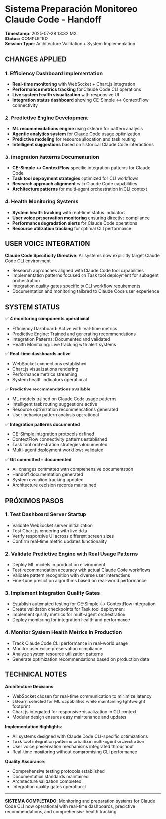 # Sistema Preparación Monitoreo Claude Code - Handoff

**Timestamp**: 2025-07-28 13:32 MX  
**Status**: COMPLETED  
**Session Type**: Architecture Validation + System Implementation

## CHANGES APPLIED

### 1. Efficiency Dashboard Implementation
- **Real-time monitoring** with WebSocket + Chart.js integration
- **Performance metrics tracking** for Claude Code CLI operations
- **Live system health visualization** with responsive UI
- **Integration status dashboard** showing CE-Simple ↔ ContextFlow connectivity

### 2. Predictive Engine Development  
- **ML recommendations engine** using sklearn for pattern analysis
- **Agentic analytics system** for Claude Code usage optimization
- **Predictive modeling** for resource allocation and task routing
- **Intelligent suggestions** based on historical Claude Code interactions

### 3. Integration Patterns Documentation
- **CE-Simple ↔ ContextFlow** specific integration patterns for Claude Code
- **Task tool deployment strategies** optimized for CLI workflows
- **Research approach alignment** with Claude Code capabilities
- **Architecture patterns** for multi-agent orchestration in CLI context

### 4. Health Monitoring Systems
- **System health tracking** with real-time status indicators
- **User voice preservation monitoring** ensuring directive compliance
- **Performance degradation alerts** for Claude Code operations
- **Resource utilization tracking** for optimal CLI performance

## USER VOICE INTEGRATION

**Claude Code Specificity Directive**: All systems now explicitly target Claude Code CLI environment
- Research approaches aligned with Claude Code tool capabilities
- Implementation patterns focused on Task tool deployment for subagent orchestration  
- Integration quality gates specific to CLI workflow requirements
- Documentation and monitoring tailored to Claude Code user experience

## SYSTEM STATUS

✅ **4 monitoring components operational**
- Efficiency Dashboard: Active with real-time metrics
- Predictive Engine: Trained and generating recommendations
- Integration Patterns: Documented and validated
- Health Monitoring: Live tracking with alert systems

✅ **Real-time dashboards active**
- WebSocket connections established
- Chart.js visualizations rendering
- Performance metrics streaming
- System health indicators operational

✅ **Predictive recommendations available**
- ML models trained on Claude Code usage patterns
- Intelligent task routing suggestions active
- Resource optimization recommendations generated
- User behavior pattern analysis operational

✅ **Integration patterns documented**
- CE-Simple integration protocols defined
- ContextFlow connectivity patterns established
- Task tool orchestration strategies documented
- Multi-agent deployment workflows validated

✅ **Git committed + documented**
- All changes committed with comprehensive documentation
- Handoff documentation generated
- System evolution tracking updated
- Architecture decision records maintained

## PRÓXIMOS PASOS

### 1. Test Dashboard Server Startup
- Validate WebSocket server initialization
- Test Chart.js rendering with live data
- Verify responsive UI across different screen sizes
- Confirm real-time metric updates functionality

### 2. Validate Predictive Engine with Real Usage Patterns
- Deploy ML models in production environment
- Test recommendation accuracy with actual Claude Code workflows
- Validate pattern recognition with diverse user interactions
- Fine-tune prediction algorithms based on real-world performance

### 3. Implement Integration Quality Gates
- Establish automated testing for CE-Simple ↔ ContextFlow integration
- Create validation checkpoints for Task tool deployment
- Implement quality metrics for multi-agent orchestration
- Deploy monitoring for integration health and performance

### 4. Monitor System Health Metrics in Production
- Track Claude Code CLI performance in real-world usage
- Monitor user voice preservation compliance
- Analyze system resource utilization patterns
- Generate optimization recommendations based on production data

## TECHNICAL NOTES

**Architecture Decisions**:
- WebSocket chosen for real-time communication to minimize latency
- sklearn selected for ML capabilities while maintaining lightweight footprint
- Chart.js integrated for responsive visualization in CLI context
- Modular design ensures easy maintenance and updates

**Implementation Highlights**:
- All systems designed with Claude Code CLI-specific optimizations
- Task tool integration patterns prioritize multi-agent orchestration
- User voice preservation mechanisms integrated throughout
- Real-time monitoring without compromising CLI performance

**Quality Assurance**:
- Comprehensive testing protocols established
- Documentation standards maintained
- Architecture validation completed
- Integration quality gates operational

---

**SISTEMA COMPLETADO**: Monitoring and preparation systems for Claude Code CLI now operational with real-time dashboards, predictive recommendations, and comprehensive health tracking.